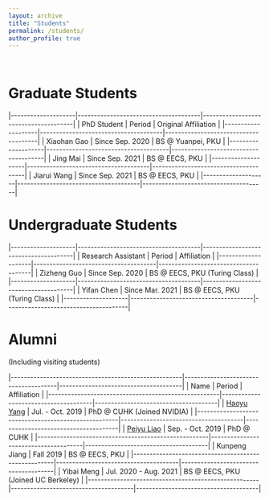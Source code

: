 ```yaml
---
layout: archive
title: "Students"
permalink: /students/
author_profile: true
---
```


<br>

Graduate Students
======

|--------------------|--------------------------------------|--------------------------------------|
| PhD Student        | Period                               | Original Affiliation                 |
|--------------------|--------------------------------------|--------------------------------------|
| Xiaohan Gao        | Since Sep. 2020                      | BS @ Yuanpei, PKU                    |
|--------------------|--------------------------------------|--------------------------------------|
| Jing Mai           | Since Sep. 2021                      | BS @ EECS, PKU                       |
|--------------------|--------------------------------------|--------------------------------------|
| Jiarui Wang        | Since Sep. 2021                      | BS @ EECS, PKU                       |
|--------------------|--------------------------------------|--------------------------------------|

Undergraduate Students
======

|--------------------|--------------------------------------|--------------------------------------|
| Research Assistant | Period                               | Affiliation                          |
|--------------------|--------------------------------------|--------------------------------------|
| Zizheng Guo        | Since Sep. 2020                      | BS @ EECS, PKU (Turing Class)        |
|--------------------|--------------------------------------|--------------------------------------|
| Yifan Chen         | Since Mar. 2021                      | BS @ EECS, PKU (Turing Class)        |
|--------------------|--------------------------------------|--------------------------------------|

Alumni
======

(Including visiting students)

|-----------------------------------------------------|--------------------------------------|--------------------------------------|
| Name                                                | Period                               | Affiliation                          |
|-----------------------------------------------------|--------------------------------------|--------------------------------------|
| [Haoyu Yang](https://phdyang007.github.io/)         | Jul. - Oct. 2019                     | PhD @ CUHK (Joined NVIDIA)           |
|-----------------------------------------------------|--------------------------------------|--------------------------------------|
| [Peiyu Liao](https://enzoleo.github.io/)            | Sep. - Oct. 2019                     | PhD @ CUHK                           |
|-----------------------------------------------------|--------------------------------------|--------------------------------------|
| Kunpeng Jiang                                       | Fall 2019                            | BS @ EECS, PKU                       |
|-----------------------------------------------------|--------------------------------------|--------------------------------------|
| Yibai Meng                                          | Jul. 2020 - Aug. 2021                | BS @ EECS, PKU (Joined UC Berkeley)  |
|-----------------------------------------------------|--------------------------------------|--------------------------------------|

